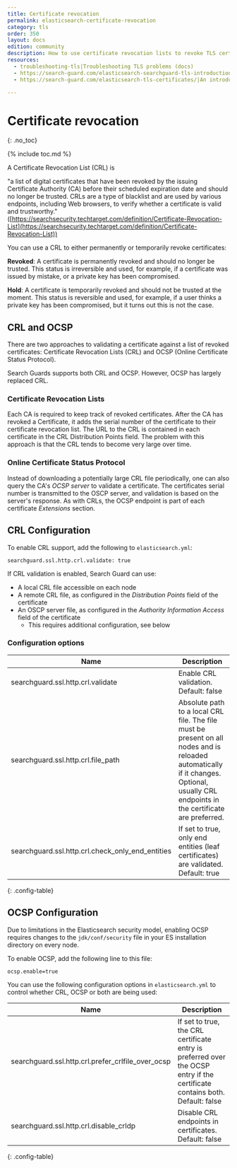 ```yaml
---
title: Certificate revocation
permalink: elasticsearch-certificate-revocation
category: tls
order: 350
layout: docs
edition: community
description: How to use certificate revocation lists to revoke TLS certificates used in your Elasticsearch cluster.
resources:
  - troubleshooting-tls|Troubleshooting TLS problems (docs)  
  - https://search-guard.com/elasticsearch-searchguard-tls-introduction/|An introduction to TLS (blog post)
  - https://search-guard.com/elasticsearch-tls-certificates/|An introduction to TLS certificates (blog post)

---
```

<!---
Copyright 2022 floragunn GmbH
-->
# Certificate revocation
{: .no_toc}

{% include toc.md %}


A Certificate Revocation List (CRL) is 

"a list of digital certificates that have been revoked by the issuing Certificate Authority (CA) before their scheduled expiration date and should no longer be trusted. CRLs are a type of blacklist and are used by various endpoints, including Web browsers, to verify whether a certificate is valid and trustworthy."
([https://searchsecurity.techtarget.com/definition/Certificate-Revocation-List](https://searchsecurity.techtarget.com/definition/Certificate-Revocation-List))

You can use a CRL to either permanently or temporarily revoke certificates:

**Revoked**: A certificate is permanently revoked and should no longer be trusted. This status is irreversible and used, for example, if a certificate was issued by mistake, or a private key has been compromised.

**Hold**: A certificate is temporarily revoked and should not be trusted at the moment. This status is reversible and used, for example, if a user thinks a private key has been compromised, but it turns out this is not the case.


## CRL and OCSP

There are two approaches to validating a certificate against a list of revoked certificates: Certificate Revocation Lists (CRL) and OCSP (Online Certificate Status Protocol). 

Search Guards supports both CRL and OCSP. However, OCSP has largely replaced CRL.

### Certificate Revocation Lists

Each CA is required to keep track of revoked certificates. After the CA has revoked a Certificate, it adds the serial number of the certificate to their certificate revocation list. The URL to the CRL is contained in each certificate in the CRL Distribution Points field. The problem with this approach is that the CRL tends to become very large over time.

### Online Certificate Status Protocol

Instead of downloading a potentially large CRL file periodically, one can also query the CA's *OCSP server* to validate a certificate. The certificates serial number is transmitted to the OSCP server, and validation is based on the server's response. As with CRLs, the OCSP endpoint is part of each certificate *Extensions* section.

## CRL Configuration

To enable CRL support, add the following to `elasticsearch.yml`:

```
searchguard.ssl.http.crl.validate: true
```

If CRL validation is enabled, Search Guard can use:

* A local CRL file accessible on each node
* A remote CRL file, as configured in the *Distribution Points* field of the certificate
* An OSCP server file, as configured in the *Authority Information Access* field of the certificate
  * This requires additional configuration, see below

### Configuration options

| Name | Description |
|---|---|
| searchguard.ssl.http.crl.validate | Enable CRL validation. Default: false |
| searchguard.ssl.http.crl.file_path |  Absolute path to a local CRL file. The file must be present on all nodes and is reloaded automatically if it changes. Optional, usually CRL endpoints in the certificate are preferred.|
| searchguard.ssl.http.crl.check\_only\_end\_entities | If set to true, only end entities (leaf certificates) are validated. Default: true|
{: .config-table}


## OCSP Configuration

Due to limitations in the Elasticsearch security model, enabling OCSP requires changes to the `jdk/conf/security` file in your ES installation directory on every node.

To enable OCSP, add the following line to this file:

```
ocsp.enable=true
```  

You can use the following configuration options in `elasticsearch.yml` to control whether CRL, OCSP or both are being used:

| Name | Description |
|---|---|
| searchguard.ssl.http.crl.prefer\_crlfile\_over\_ocsp | If set to true, the CRL certificate entry is preferred over the OCSP entry if the certificate contains both. Default: false |
| searchguard.ssl.http.crl.disable_crldp | Disable CRL endpoints in certificates. Default: false|
{: .config-table}